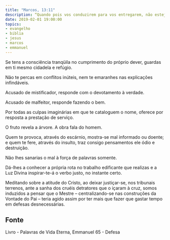 ```yaml
---
title: "Marcos, 13:11"
description: “Quando pois vos conduzirem para vos entregarem, não estejais solícitos de antemão pelo que haveis de dizer, mas, o que vos for confiado naquela hora, isso falai, porque não sois vós os que falais e sim o Espírito Santo.” – Jesus
date: 2019-02-01 19:00:00
topics: 
- evangelho
- biblia
- jesus
- marcos
- emmanuel
---
```


Se tens a consciência tranqüila no cumprimento do próprio dever, guardas em ti mesmo
cidadela e refúgio.

Não te percas em conflitos inúteis, nem te emaranhes nas explicações infindáveis.

Acusado de mistificador, responde com o devotamento à verdade.

Acusado de malfeitor, responde fazendo o bem.

Por todas as culpas imaginárias em que te cataloguem o nome, oferece por resposta a
prestação de serviço.

O fruto revela a árvore. A obra fala do homem.

Quem te provoca, através do escárnio, mostra-se mal informado ou doente; e quem te
fere, através do insulto, traz consigo pensamentos ele ódio e destruição.

Não lhes sanarias o mal à força de palavras somente.

Dá-lhes a conhecer a própria rota no trabalho edificante que realizas e a Luz Divina
inspirar-te-á o verbo justo, no instante certo.

Meditando sobre a atitude do Cristo, ao deixar justiçar-se, nos tribunais terrenos, ante a
sanha dos cruéis detratores que o içaram à cruz, somos induzidos a pensar que o Mestre
– centralizando-se nas construções da Vontade do Pai – teria agido assim por ter mais
que fazer que gastar tempo em defesas desnecessárias.



## Fonte
Livro - Palavras de Vida Eterna, Emmanuel
65 - Defesa
